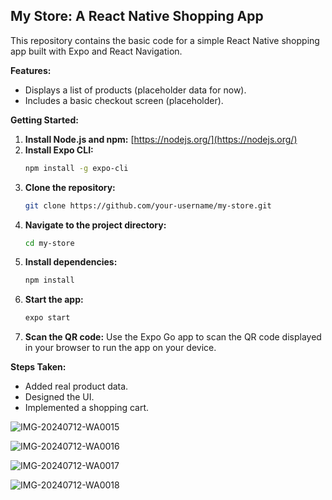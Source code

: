 ## My Store: A React Native Shopping App

This repository contains the basic code for a simple React Native shopping app built with Expo and React Navigation.

**Features:**

- Displays a list of products (placeholder data for now).
- Includes a basic checkout screen (placeholder).

**Getting Started:**

1. **Install Node.js and npm:** [https://nodejs.org/](https://nodejs.org/)
2. **Install Expo CLI:**
   ```bash
   npm install -g expo-cli
   ```
3. **Clone the repository:**
   ```bash
   git clone https://github.com/your-username/my-store.git
   ```
4. **Navigate to the project directory:**
   ```bash
   cd my-store
   ```
5. **Install dependencies:**
   ```bash
   npm install
   ```
6. **Start the app:**
   ```bash
   expo start
   ```
7. **Scan the QR code:** Use the Expo Go app to scan the QR code displayed in your browser to run the app on your device.

**Steps Taken:**

- Added real product data.
- Designed the UI.
- Implemented a shopping cart.

  
![IMG-20240712-WA0015](https://github.com/user-attachments/assets/744e0eec-7eb9-4f0a-8da9-88741a784d83)

![IMG-20240712-WA0016](https://github.com/user-attachments/assets/c9cff46c-dbb3-4a4e-bd30-2d0f1ee782f8)

![IMG-20240712-WA0017](https://github.com/user-attachments/assets/72121323-880f-472a-8cde-9b85040f1175)

![IMG-20240712-WA0018](https://github.com/user-attachments/assets/664a1307-59eb-4e49-bde2-6143e86ee715)





